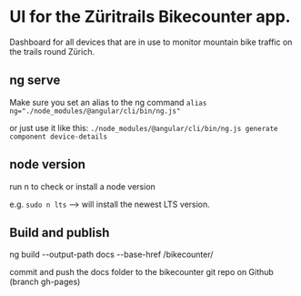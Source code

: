 # UI for the Züritrails Bikecounter app.

Dashboard for all devices that are in use to monitor mountain bike traffic on the trails round Zürich.

## ng serve
Make sure you set an alias to the ng command
`alias ng="./node_modules/@angular/cli/bin/ng.js"`

or just use it like this:
`./node_modules/@angular/cli/bin/ng.js generate component device-details`



## node version
run n to check or install a node version

e.g. `sudo n lts` --> will install the newest LTS version.

## Build and publish
ng build --output-path docs --base-href /bikecounter/

commit and push the docs folder to the bikecounter git repo on Github (branch gh-pages)

